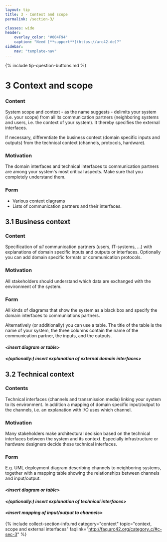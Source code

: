 ```yaml
---
layout: tip
title: 3 - Context and scope
permalink: /section-3/

classes: wide
header:
    overlay_color: "#004F94"
    caption: "Need [**support**](https://arc42.de)?"
sidebar:
    nav: "template-nav"
---
```


{% include tip-question-buttons.md %}

# 3 Context and scope

<div class="arc42-help" markdown="1">

### Content
System scope and context - as the name suggests - delimits your system (i.e. your scope) from all its communication partners (neighboring systems and users, i.e. the context of your system). It thereby specifies the external interfaces.

If necessary, differentiate the business context (domain specific inputs and outputs) from the technical context (channels, protocols, hardware).

### Motivation
The domain interfaces and technical interfaces to communication partners are among
your system's most critical aspects. Make sure that you completely understand them.

### Form
* Various context diagrams
* Lists of communication partners and their interfaces.
</div>

## 3.1 Business context

<div class="arc42-help" markdown="1">

### Content
Specification of *all* communication partners (users, IT-systems, ...) with explanations of domain specific inputs and outputs or interfaces. Optionally you can add domain specific formats or communication protocols.

### Motivation
All stakeholders should understand which data are exchanged with the environment of the system.

### Form
All kinds of diagrams that show the system as a black box and specify the domain interfaces to communiations partners.

Alternatively (or additionally) you can use a table. The title of the table is the name of your system, the three columns contain the name of the communication partner, the inputs, and the outputs.
</div>

#### _&lt;insert diagram or table>_

#### _&lt;(optionally:) insert explanation of external domain interfaces>_


## 3.2 Technical context

<div class="arc42-help" markdown="1">

### Contents
Technical interfaces (channels and transmission media) linking your system to its environment. In addition a mapping of domain specific input/output to the channels, i.e. an explanation with I/O uses which channel.

### Motivation
Many stakeholders make architectural decision based on the technical interfaces between the system and its context. Especially infrastructure or hardware designers decide these technical interfaces.

### Form
E.g. UML deployment diagram describing channels to neighboring systems, together with a mapping table showing the relationships between channels and input/output.
</div>

#### _&lt;insert diagram or table>_

#### _&lt;(optionally:) insert explanation of technical interfaces>_

#### _&lt;insert mapping of input/output to channels>_


{% include collect-section-info.md
   category="context"
   topic="context, scope and external interfaces"
   faqlink="http://faq.arc42.org/category_c/#c-sec-3" %}
